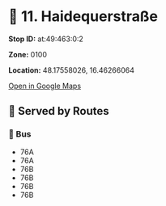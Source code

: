 # 🚉 11. Haidequerstraße


**Stop ID:** at:49:463:0:2

**Zone:** 0100

**Location:** 48.17558026, 16.46266064

[Open in Google Maps](https://www.google.com/maps?q=48.17558026,16.46266064)

## 🚆 Served by Routes

### 🚌 Bus
- 76A
- 76A
- 76B
- 76B
- 76B
- 76B